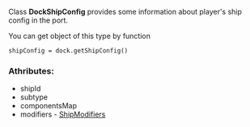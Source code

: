 Class **DockShipConfig** provides some information about player's ship config in the port.

You can get object of this type by function

    shipConfig = dock.getShipConfig()

### Athributes:

- shipId
- subtype
- componentsMap
- modifiers - [ShipModifiers](./ShipModifiers.md)
